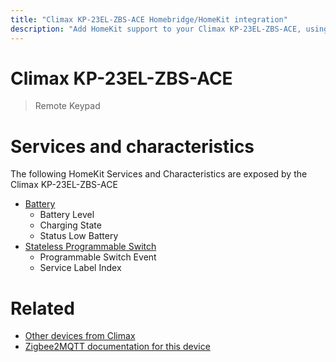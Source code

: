```yaml
---
title: "Climax KP-23EL-ZBS-ACE Homebridge/HomeKit integration"
description: "Add HomeKit support to your Climax KP-23EL-ZBS-ACE, using Homebridge, Zigbee2MQTT and homebridge-z2m."
---
```

<!---
This file has been GENERATED using src/docgen/docgen.ts
DO NOT EDIT THIS FILE MANUALLY!
-->
# Climax KP-23EL-ZBS-ACE
> Remote Keypad


# Services and characteristics
The following HomeKit Services and Characteristics are exposed by
the Climax KP-23EL-ZBS-ACE

* [Battery](../../battery.md)
  * Battery Level
  * Charging State
  * Status Low Battery
* [Stateless Programmable Switch](../../action.md)
  * Programmable Switch Event
  * Service Label Index


# Related
* [Other devices from Climax](../index.md#climax)
* [Zigbee2MQTT documentation for this device](https://www.zigbee2mqtt.io/devices/KP-23EL-ZBS-ACE.html)